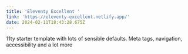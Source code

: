 ```yaml
---
title: 'Eleventy Excellent '
link: 'https://eleventy-excellent.netlify.app/'
date: 2024-02-11T18:43:28.675Z
---
```


11ty starter template with lots of sensible defaults. Meta tags, navigation, accessibility and a lot more
